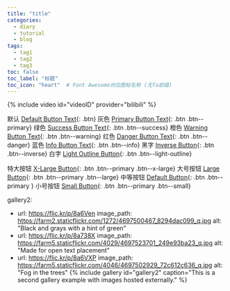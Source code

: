 ```yaml
---
title: "title"
categories:
  - diary
  - tutorial
  - blog
tags:
  - tag1
  - tag2
  - tag3
toc: false
toc_label: "标题"
toc_icon: "heart"  # Font Awesome对应图标名称 (无fa前缀)	
---
```

<!-- 插入视频，video_id为哔哩哔哩视频bvid -->
 {% include video id="videoID" provider="bilibili" %}

 <!-- 插入按钮 颜色-代码 -->
默认  [Default Button Text](#link){: .btn}
灰色  [Primary Button Text](#link){: .btn .btn--primary}
绿色  [Success Button Text](#link){: .btn .btn--success}
橙色  [Warning Button Text](#link){: .btn .btn--warning}
红色  [Danger Button Text](#link){: .btn .btn--danger}
蓝色  [Info Button Text](#link){: .btn .btn--info}
黑字  [Inverse Button](#link){: .btn .btn--inverse}
白字  [Light Outline Button](#link){: .btn .btn--light-outline}

特大按钮  [X-Large Button](#link){: .btn .btn--primary .btn--x-large}
大号按钮  [Large Button](#link){: .btn .btn--primary .btn--large}
中等按钮  [Default Button](#link){: .btn .btn--primary }
小号按钮  [Small Button](#link){: .btn .btn--primary .btn--small}

<!-- 插入相册 -->
gallery2:
  - url: https://flic.kr/p/8a6Ven
    image_path: https://farm2.staticflickr.com/1272/4697500467_8294dac099_q.jpg
    alt: "Black and grays with a hint of green"
  - url: https://flic.kr/p/8a738X
    image_path: https://farm5.staticflickr.com/4029/4697523701_249e93ba23_q.jpg
    alt: "Made for open text placement"
  - url: https://flic.kr/p/8a6VXP
    image_path: https://farm5.staticflickr.com/4046/4697502929_72c612c636_q.jpg
    alt: "Fog in the trees"
{% include gallery id="gallery2" caption="This is a second gallery example with images hosted externally." %}